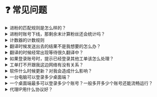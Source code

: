 # ❓ 常见问题

<details>

<summary>进粉的匹配规则是怎么样的？</summary>

<mark style="color:green;">问题回复</mark>：优先选取＂当日已完成目标数最少的＂的主号，如果都一样，再选取“已完成总目标数最少的”，如果还是一样，那就随机分配主号

</details>

<details>

<summary>进粉时账号下线，那剩余末计算粉丝还会统计吗？</summary>

<mark style="color:green;">问题回复</mark>：会，如进粉时账号下线，再次上线可查看补录粉丝数量，建议进粉时保持在线状态。

</details>

<details>

<summary>计数器的计数规则</summary>

![](../.gitbook/assets/ad8bf4ae5e25b5db993506d0f9d348ee.png)

</details>

<details>

<summary>翻译时候发送出去的结果不是我想要的怎么办？</summary>

<mark style="color:green;">问题回复</mark>：为了预防这种情况，我们系统内可以在打开【发送消息实时翻译】的情况下，先在输入框内输入您需要发送的文字，按住Ctrl+T，此时输入框内的文字就进行自动翻译。您可以自行查看该翻译结果，或者转到【聚合翻译】内，输入您刚才翻译的译文重译一遍，可以提前知道译文的真实含义。如果您不小心已经发送了不合时宜的译文，可以选择撤回。

</details>

<details>

<summary>翻译的时候经常出现等待很久翻译中？</summary>

<mark style="color:green;">问题回复</mark>：如果同一路线很多人一起使用，确实会造成拥挤的情况，这边建议尝试切换不同的路线，如果还不能解决，我们会和相关开发人员沟通如何对此进行优化。

</details>

<details>

<summary>如果登录账号时，提示已经登录其他工单该怎么处理？</summary>

<mark style="color:green;">问题回复</mark>：\
当您的账号在【组织架构】中有设置时，会提示”仅限于当前部门下的激活码登录，禁止跨激活码使用，如需调整，请联系主管“\
<mark style="color:yellow;">解决方案</mark>：主管端→组织管理→组织架构→点击部门分组右手边的三个点，选择编辑部门→按需更改部门激活码。（原因：因为该账号所在部门绑定了激活码，如果在不是该部门下的激活码登录打开，就不登录打开，且有此提示）

当您的账号未设置【组织架构】时，会提示”当前账号已在XXXXXX工单登录“\
<mark style="color:yellow;">解决方案</mark>：复制工单号后，在SCRM Champion后台找到对应的工单，对已登录的工单的主号点击 【移除工单】 即可；\
\
<mark style="color:red;">特殊情况</mark>：如果是自己的号不小心登在别人工单下，这种情况建您先找到该工单的号主，自行协商沟通要求移除工单。

如果上述操作未能解决您的问题，请联系官方客服。

</details>

<details>

<summary>工单打不开跟我这边网络有没有关系？</summary>

<mark style="color:green;">问题回复</mark>：工单访问确实受IP限制影响，若分享对象网络不符合要求（中国IP、俄罗斯IP）则无法打开。同时不排除本地网络波动或系统维护因素（但概率较低，维护也会提前通知）。

💡 为了更快定位问题，您可以将工单号及页面截图同步至专属对接群，您的客户成功经理会第一时间协助排查哦\~

</details>

<details>

<summary>软件什么时候更新？对我会造成什么影响？</summary>

<mark style="color:green;">问题回复</mark>：本软件在SCRM Champion公共频道（[https://t.me/SCRMchampion](https://t.me/SCRMchampion)）上发布更新信息，您可以关注公共频道获取最新的版本信息和维护信息。

一般更新是不会对您的业务造成影响的。如发现有更新提示，桌面端只需要重新启动即可实现自动更新。

在以下情况下，您的使用体验可能会受到短暂影响：

1. 产品维护：我们会提前通过频道或产品后台通知您，以便您提前做好准备。
2. 平台波动：如果发生平台波动，我们将第一时间反馈受影响的范围，并提供使用建议。波动恢复后，我们会及时发布公告，确保您了解最新状态。

如果上述操作未能解决您的问题，请联系官方客服。

</details>

<details>

<summary>一台电脑可以登录多少桌面端？</summary>

<mark style="color:green;">问题回复</mark>：能多开五个桌面端，可以分别做不同的营销打粉接粉任务。

</details>

<details>

<summary>一个桌面端最多可以登录多少个账号？一般多开多少个账号还能流畅运行？</summary>

<mark style="color:green;">问题回复</mark>：这取决于您所拥有的最大端口数，一个端口对应一个账号。能开多少账号具体看您的电脑配置，以及看您多开的平台。像有的客户最多可以多开到1000+账号，有的客户可能就只开4-5个账号。主要是看您每个账号的对话数据有多少，您账号数据越少，能多开的账号越多；电脑运行内存越高，能开的账号也越多；所以这边账号多开可以根据您的业务需求进行合理配置。

</details>

<details>

<summary>代理IP用什么协议好？</summary>

<mark style="color:green;">问题回复</mark>：推荐使用SOCKS5协议，好用安全，具体介绍可以参考 [dai-li-she-zhi.md](zhuo-mian-duan-fq/dai-li-she-zhi.md "mention")

</details>







